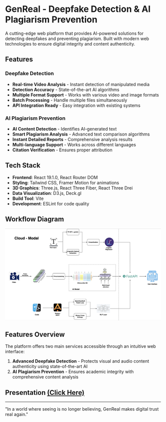# GenReal - Deepfake Detection & AI Plagiarism Prevention

A cutting-edge web platform that provides AI-powered solutions for detecting deepfakes and preventing plagiarism. Built with modern web technologies to ensure digital integrity and content authenticity.

## Features

### Deepfake Detection
- **Real-time Video Analysis** - Instant detection of manipulated media
- **Detection Accuracy** - State-of-the-art AI algorithms
- **Multiple Format Support** - Works with various video and image formats
- **Batch Processing** - Handle multiple files simultaneously
- **API Integration Ready** - Easy integration with existing systems

### AI Plagiarism Prevention
- **AI Content Detection** - Identifies AI-generated text
- **Smart Plagiarism Analysis** - Advanced text comparison algorithms
- **Instant Detailed Reports** - Comprehensive analysis results
- **Multi-language Support** - Works across different languages
- **Citation Verification** - Ensures proper attribution

## Tech Stack

- **Frontend**: React 19.1.0, React Router DOM
- **Styling**: Tailwind CSS, Framer Motion for animations
- **3D Graphics**: Three.js, React Three Fiber, React Three Drei
- **Data Visualization**: D3.js, Deck.gl
- **Build Tool**: Vite
- **Development**: ESLint for code quality

## Workflow Diagram

<img src="./src/Worflow.png">

## Features Overview

The platform offers two main services accessible through an intuitive web interface:

1. **Advanced Deepfake Detection** - Protects visual and audio content authenticity using state-of-the-art AI
2. **AI Plagiarism Prevention** - Ensures academic integrity with comprehensive content analysis

## Presentation [(Click Here)](https://drive.google.com/file/d/1xiDrqVjFpP-eDgx4-cW4ueU2E1StIW4Q/view?usp=sharing)

---

"In a world where seeing is no longer believing, GenReal makes digital trust real again."
